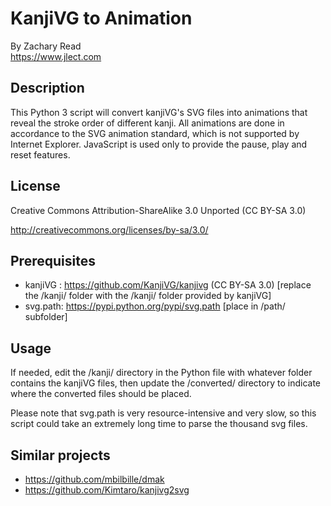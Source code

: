 
# KanjiVG to Animation

By Zachary Read  
https://www.jlect.com


## Description

This Python 3 script will convert kanjiVG's SVG files into animations that reveal the stroke order of different kanji. All animations are done in accordance to the SVG animation standard, which is not supported by Internet Explorer. JavaScript is used only to provide the pause, play and reset features.

## License
Creative Commons Attribution-ShareAlike 3.0 Unported (CC BY-SA 3.0)

http://creativecommons.org/licenses/by-sa/3.0/

## Prerequisites

* kanjiVG :  https://github.com/KanjiVG/kanjivg (CC BY-SA 3.0) [replace the /kanji/ folder with the /kanji/ folder provided by kanjiVG]
* svg.path:  https://pypi.python.org/pypi/svg.path [place in /path/ subfolder]

## Usage

If needed, edit the /kanji/ directory in the Python file with whatever folder contains the kanjiVG files, then update the /converted/ directory to indicate where the converted files should be placed.

Please note that svg.path is very resource-intensive and very slow, so this script could take an extremely long time to parse the thousand svg files.

## Similar projects

* https://github.com/mbilbille/dmak
* https://github.com/Kimtaro/kanjivg2svg
